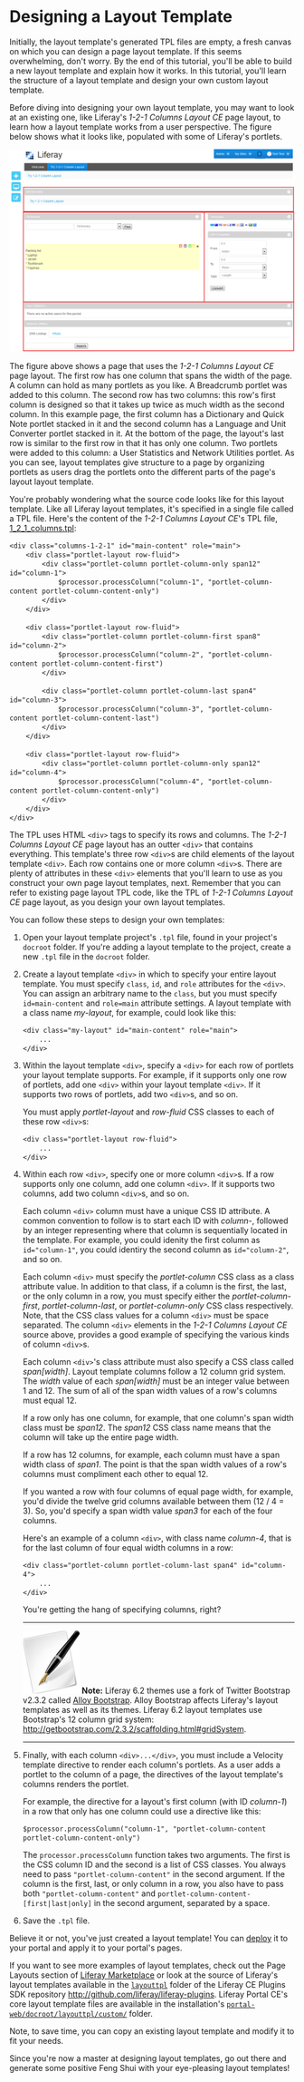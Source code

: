 # Designing a Layout Template [](id=designing-a-layout-template)

Initially, the layout template's generated TPL files are empty, a fresh canvas
on which you can design a page layout template. If this seems overwhelming,
don't worry. By the end of this tutorial, you'll be able to build a new layout
template and explain how it works. In this tutorial, you'll learn the structure
of a layout template and design your own custom layout template. 

Before diving into designing your own layout template, you may want to look at
an existing one, like Liferay's *1-2-1 Columns Layout CE* page layout, to learn
how a layout template works from a user perspective. The figure below shows what
it looks like, populated with some of Liferay's portlets. 

![Figure 1: The *1-2-1 Columns Layout CE* page layout works nicely for spanning portlets accross a page's header and footer and for grouping portlets in the middle of the page.](../../images/layout-template-1-2-1-columns.png)

The figure above shows a page that uses the *1-2-1 Columns Layout CE* page
layout. The first row has one column that spans the width of the page. A column
can hold as many portlets as you like. A Breadcrumb portlet was added to this
column. The second row has two columns: this row's first column is designed so
that it takes up twice as much width as the second column. In this example page,
the first column has a Dictionary and Quick Note portlet stacked in it and the
second column has a Language and Unit Converter portlet stacked in it. At the
bottom of the page, the layout's last row is similar to the first row in that it
has only one column. Two portlets were added to this column: a User Statistics
and Network Utilities portlet. As you can see, layout templates give structure
to a page by organizing portlets as users drag the portlets onto the different
parts of the page's layout layout template. 

You're probably wondering what the source code looks like for this layout
template. Like all Liferay layout templates, it's specified in a single file
called a TPL file. Here's the content of the *1-2-1 Columns Layout CE*'s TPL
file,
[1_2_1_columns.tpl](https://github.com/liferay/liferay-plugins/blob/6.2.x/layouttpl/1-2-1-columns-layouttpl/docroot/1_2_1_columns.tpl):

    <div class="columns-1-2-1" id="main-content" role="main">
        <div class="portlet-layout row-fluid">
            <div class="portlet-column portlet-column-only span12" id="column-1">
                $processor.processColumn("column-1", "portlet-column-content portlet-column-content-only")
            </div>
        </div>

        <div class="portlet-layout row-fluid">
            <div class="portlet-column portlet-column-first span8" id="column-2">
                $processor.processColumn("column-2", "portlet-column-content portlet-column-content-first")
            </div>

            <div class="portlet-column portlet-column-last span4" id="column-3">
                $processor.processColumn("column-3", "portlet-column-content portlet-column-content-last")
            </div>
        </div>

        <div class="portlet-layout row-fluid">
            <div class="portlet-column portlet-column-only span12" id="column-4">
                $processor.processColumn("column-4", "portlet-column-content portlet-column-content-only")
            </div>
        </div>
    </div>

The TPL uses HTML `<div>` tags to specify its rows and columns. The *1-2-1
Columns Layout CE* page layout has an outter `<div>` that contains everything.
This template's three row `<div>`s are child elements of the layout template
`<div>`. Each row contains one or more column `<div>`s. There are plenty of
attributes in these `<div>` elements that you'll learn to use as you construct
your own page layout templates, next. Remember that you can refer to existing
page layout TPL code, like the TPL of *1-2-1 Columns Layout CE* page layout, as
you design your own layout templates. 

You can follow these steps to design your own templates: 

1.  Open your layout template project's `.tpl` file, found in your project's
`docroot` folder. If you're adding a layout template to the project, create a
new `.tpl` file in the `docroot` folder. 

2.  Create a layout template `<div>` in which to specify your entire layout
template. You must specify `class`, `id`, and `role` attributes for the `<div>`.
You can assign an arbitrary name to the `class`, but you must specify
`id=main-content` and `role=main` attribute settings. A layout template with a
class name *my-layout*, for example, could look like this: 

        <div class="my-layout" id="main-content" role="main">
            ...
        </div>

3.  Within the layout template `<div>`, specify a `<div>` for each row of
portlets your layout template supports. For example, if it supports only one row
of portlets, add one `<div>` within your layout template `<div>`. If it supports
two rows of portlets, add two `<div>`s, and so on.

    You must apply *portlet-layout* and *row-fluid* CSS classes to each of these
    row `<div>`s:

        <div class="portlet-layout row-fluid">
            ...
        </div>

4.  Within each row `<div>`, specify one or more column `<div>`s. If a row
supports only one column, add one column `<div>`. If it supports two columns,
add two column `<div>`s, and so on.

    Each column `<div>` column must have a unique CSS ID attribute. A common
    convention to follow is to start each ID with *column-*, followed by an
    integer representing where that column is sequentially located in the
    template. For example, you could idenity the first column  as
    `id="column-1"`, you could identiry the second column  as `id="column-2"`,
    and so on. 

    Each column `<div>` must specify the *portlet-column* CSS class as a class
    attribute value. In addition to that class, if a column is the first, the
    last, or the only column in a row, you must specify either the
    *portlet-column-first*, *portlet-column-last*, or *portlet-column-only* CSS
    class respectively. Note, that the CSS class values for a column `<div>`
    must be space separated. The column `<div>` elements in the *1-2-1 Columns
    Layout CE* source above, provides a good example of specifying the various
    kinds of column `<div>`s. 

    Each column `<div>`'s class attribute must also specify a CSS class called
    *span[width]*. Layout template columns follow a 12 column grid system. The
    *width* value of each *span[width]* must be an integer value between 1 and
    12. The sum of all of the span width values of a row's columns must equal
    12. 

    If a row only has one column, for example, that one column's span width
    class must be *span12*. The *span12* CSS class name means that the column
    will take up the entire page width.
    
    If a row has 12 columns, for example, each column must have a span width
    class of *span1*. The point is that the span width values of a row's columns
    must compliment each other to equal 12. 

    If you wanted a row with four columns of equal page width, for example,
    you'd divide the twelve grid columns available between them (12 / 4 = 3).
    So, you'd specify a span width value *span3* for each of the four columns.

    Here's an example of a column `<div>`, with class name *column-4*, that is
    for the last column of four equal width columns in a row: 

        <div class="portlet-column portlet-column-last span4" id="column-4">
            ...
        </div>

    You're getting the hang of specifying columns, right?

    ---
    
    ![note](../../images/tip.png) **Note:** Liferay 6.2 themes use a fork of
    Twitter Bootstrap v2.3.2 called 
    [Alloy Bootstrap](https://github.com/liferay/alloy-bootstrap). Alloy
    Bootstrap affects Liferay's layout templates as well as its themes. Liferay
    6.2 layout templates use Bootstrap's 12 column grid system: 
    <http://getbootstrap.com/2.3.2/scaffolding.html#gridSystem>.

    ---

6.  Finally, with each column `<div>...</div>`, you must include a Velocity
template directive to render each column's portlets. As a user adds a portlet to
the column of a page, the directives of the layout template's columns renders
the portlet. 

    For example, the directive for a layout's first column (with ID
    *column-1*) in a row that only has one column could use a directive like
    this: 

        $processor.processColumn("column-1", "portlet-column-content portlet-column-content-only")

    The `processor.processColumn` function takes two arguments. The first is the 
    CSS column ID and the second is a list of CSS classes. You always need to 
    pass `"portlet-column-content"` in the second argument. If the column is the 
    first, last, or only column in a row, you also have to pass both
    `"portlet-column-content"` and `portlet-column-content-[first|last|only]` in 
    the second argument, separated by a space.

7.  Save the `.tpl` file. 

Believe it or not, you've just created a layout template! You can
[deploy](https://dev.liferay.com/develop/tutorials/-/knowledge_base/deploying-plugins)
it to your portal and apply it to your portal's pages. 

If you want to see more examples of layout templates, check out the Page Layouts
section of [Liferay Marketplace](www.liferay.com/marketplace) or look at the
source of Liferay's layout templates available in the
[`layouttpl`](https://github.com/liferay/liferay-plugins/tree/6.2.x/layouttpl)
folder of the Liferay CE Plugins SDK repository
<http://github.com/liferay/liferay-plugins>. Liferay Portal CE's core layout
template files are available in the installation's
[`portal-web/docroot/layouttpl/custom/`](https://github.com/liferay/liferay-portal/tree/6.2.x/portal-web/docroot/layouttpl/custom)
folder. 

Note, to save time, you can copy an existing layout template and modify it to
fit your needs. 

Since you're now a master at designing layout templates, go out there and
generate some positive Feng Shui with your eye-pleasing layout templates! 

